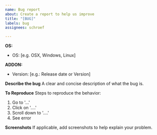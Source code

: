 ```yaml
---
name: Bug report
about: Create a report to help us improve
title: "[BUG]"
labels: bug
assignees: schroef

---
```


**OS:**
 - OS: [e.g. OSX, Windows, Linux]

**ADDON:**
 - Version: [e.g.: Release date or Version]

**Describe the bug**
A clear and concise description of what the bug is.

**To Reproduce**
Steps to reproduce the behavior:
1. Go to '...'
2. Click on '....'
3. Scroll down to '....'
4. See error

**Screenshots**
If applicable, add screenshots to help explain your problem.

